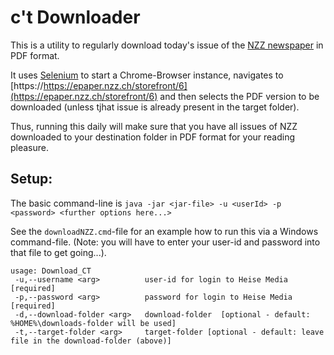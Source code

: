 # c't Downloader
This is a utility to regularly download today's issue of the [NZZ newspaper](https://www.nzz.ch) in PDF format.

It uses [Selenium](https://www.selenium.dev/) to start a Chrome-Browser instance, navigates to 
[https://https://epaper.nzz.ch/storefront/6](https://epaper.nzz.ch/storefront/6) and then 
selects the PDF version to be downloaded (unless tjhat issue is already present in the target folder).

Thus, running this daily will make sure that you have all issues of NZZ downloaded to your destination folder 
in PDF format for your reading pleasure.

## Setup:
The basic command-line is 
`java -jar <jar-file> -u <userId> -p <password> <further options here...>`

See the `downloadNZZ.cmd`-file for an example how to run this via a Windows command-file. 
(Note: you will have to enter your user-id and password into that file to get going...).

```
usage: Download_CT
 -u,--username <arg>          user-id for login to Heise Media [required]
 -p,--password <arg>          password for login to Heise Media [required]
 -d,--download-folder <arg>   download-folder  [optional - default: %HOME%\downloads-folder will be used]
 -t,--target-folder <arg>     target-folder [optional - default: leave file in the download-folder (above)]
```
